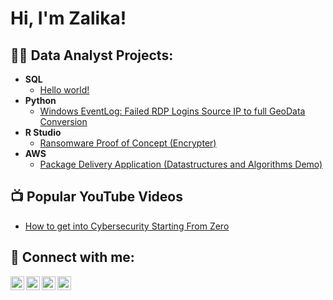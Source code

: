 <h1>Hi, I'm Zalika! </h1>

<h2>👨‍💻 Data Analyst Projects:</h2>

- <b>SQL</b>
  - [Hello world!](https://github.com/zwhatl1/Hello-World)
- <b>Python</b>
  - [Windows EventLog: Failed RDP Logins Source IP to full GeoData Conversion](https://github.com/zwhatl1/Hello-World)
- <b>R Studio </b>
  - [Ransomware Proof of Concept (Encrypter)](https://github.com/zwhatl1/Hello-World)
- <b>AWS</b>
  - [Package Delivery Application (Datastructures and Algorithms Demo)](https://github.com/zwhatl1/Hello-World)

<h2>📺 Popular YouTube Videos</h2>

- [How to get into Cybersecurity Starting From Zero](https://github.com/zwhatl1/Hello-World)

<h2> 🤳 Connect with me:</h2>

[<img align="left" alt="JoshMadakor | YouTube" width="22px" src="https://cdn.jsdelivr.net/npm/simple-icons@v3/icons/youtube.svg" />][youtube]
[<img align="left" alt="JoshMadakor | Twitter" width="22px" src="https://cdn.jsdelivr.net/npm/simple-icons@v3/icons/twitter.svg" />][twitter]
[<img align="left" alt="JoshMadakor | LinkedIn" width="22px" src="https://cdn.jsdelivr.net/npm/simple-icons@v3/icons/linkedin.svg" />][linkedin]
[<img align="left" alt="JoshMadakor | Instagram" width="22px" src="https://cdn.jsdelivr.net/npm/simple-icons@v3/icons/instagram.svg" />][instagram]

[twitter]: https://twitter.com/joshmadakor
[youtube]: https://www.youtube.com/c/joshmadakor
[instagram]: https://www.instagram.com/joshmadakor/
[linkedin]: https://linkedin.com/in/joshmadakor

<!--
**joshmadakor1/joshmadakor1** is a ✨ _special_ ✨ repository because its `README.md` (this file) appears on your GitHub profile.

Here are some ideas to get you started:

- 🔭 I’m currently working on ...
- 🌱 I’m currently learning ...
- 👯 I’m looking to collaborate on ...
- 🤔 I’m looking for help with ...
- 💬 Ask me about ...
- 📫 How to reach me: ...
- 😄 Pronouns: ...
- ⚡ Fun fact: ...
-->
